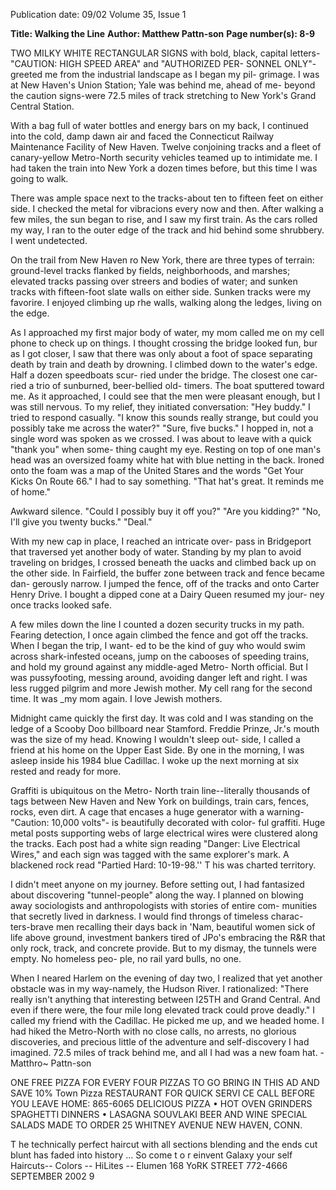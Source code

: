 Publication date: 09/02
Volume 35, Issue 1

**Title: Walking the Line**
**Author: Matthew Pattn-son**
**Page number(s): 8-9**

TWO MILKY WHITE 
RECTANGULAR SIGNS 
with bold, black, 
capital 
letters-
"CAUTION: 
HIGH 
SPEED 
AREA" 
and 
"AUTHORIZED PER-
SONNEL 
ONLY"-
greeted me from the 
industrial landscape 
as I began my pil-
grimage. I was at 
New Haven's Union 
Station; Yale was 
behind 
me, 
ahead 
of me-
beyond the caution 
signs-were 
72.5 
miles 
of 
track 
stretching to New 
York's 
Grand 
Central Station. 

With a bag full 
of water bottles and 
energy bars on my 
back, I continued 
into the cold, damp 
dawn air and faced 
the 
Connecticut 
Railway Maintenance Facility of New 
Haven. Twelve conjoining tracks and a fleet 
of canary-yellow Metro-North security 
vehicles teamed up to intimidate me. I had 
taken the train into New York a dozen 
times before, but this time I was going to 
walk. 

There was ample space next to the 
tracks-about ten to fifteen feet on either 
side. I checked the metal for vibracions 
every now and then. After walking a few 
miles, the sun began to rise, and I saw my 
first train. As the cars rolled my way, I ran 
to the outer edge of the track and hid 
behind some shrubbery. I went undetected. 

On the trail from New Haven ro New 
York, there are three types of terrain: 
ground-level tracks flanked by fields, 
neighborhoods, and marshes; elevated 
tracks passing over streers and bodies of 
water; and sunken tracks with fifteen-foot 
slate walls on either side. Sunken tracks 
were my favorire. I enjoyed climbing up 
rhe walls, walking along the ledges, living 
on the edge. 

As I approached my first major body 
of water, my mom called me on my cell 
phone to check up on things. I thought 
crossing the bridge looked fun, bur as I got 
closer, I saw that there was only about a 
foot of space separating death by train and 
death by drowning. I climbed down to the 
water's edge. Half a dozen speedboats scur-
ried under the bridge. The closest one car-
ried a trio of sunburned, beer-bellied old-
timers. The boat sputtered toward me. As it 
approached, I could see that the men were 
pleasant enough, but I was still nervous. To 
my relief, they initiated conversation: "Hey 
buddy." I tried to respond casually. "I know 
this sounds really strange, but could you 
possibly take me across the water?" "Sure, 
five bucks." I hopped in, not a single word 
was spoken as we crossed. I was about to 
leave with a quick "thank you" when some-
thing caught my eye. Resting on top of one 
man's head was an oversized foamy white 
hat with blue netting in the back. Ironed 
onto the foam was a map of the United 
Stares and the words "Get Your Kicks On 
Route 66." I had to say something. "That 
hat's great. It reminds me of home." 

Awkward silence. "Could I possibly buy it 
off you?" "Are you kidding?" "No, I'll give 
you twenty bucks." "Deal." 

With my new cap in place, I reached 
an intricate over-
pass in Bridgeport 
that traversed yet 
another body of 
water. Standing by 
my plan to avoid 
traveling 
on 
bridges, I crossed 
beneath the uacks 
and climbed back 
up on the other 
side. In Fairfield, 
the buffer zone 
between track and 
fence became dan-
gerously narrow. I 
jumped the fence, 
off of the tracks 
and onto Carter 
Henry Drive. I 
bought a dipped 
cone at a Dairy 
Queen 
resumed my jour-
ney 
once 
tracks looked safe. 

A few miles down 
the line I counted 
a dozen security 
trucks in my path. Fearing detection, I 
once again climbed the fence and got off 
the tracks. When I began the trip, I want-
ed to be the kind of guy who would swim 
across shark-infested oceans, jump on the 
cabooses of speeding trains, and hold my 
ground against any middle-aged Metro-
North official. But I was pussyfooting, 
messing around, avoiding danger left and 
right. I was less rugged pilgrim and more 
Jewish mother. My cell rang for the second 
time. It was _my mom again. I love Jewish 
mothers. 

Midnight came quickly the first day. It 
was cold and I was standing on the ledge of 
a Scooby Doo billboard near Stamford. 
Freddie Prinze, Jr.'s mouth was the size of 
my head. Knowing I wouldn't sleep out-
side, I called a friend at his home on the 
Upper East Side. By one in the morning, I 
was asleep inside his 1984 blue Cadillac. I 
woke up the next morning at six rested and 
ready for more. 

Graffiti is ubiquitous on the Metro-
North train line--literally thousands of 
tags between New Haven and New York on 
buildings, train cars, fences, rocks, even 
dirt. A cage that encases a huge generator 
with 
a 
warning-"Caution: 
10,000 
volts"-
is beautifully decorated with color-
ful graffiti. Huge metal posts supporting 
webs of large electrical wires were clustered 
along the tracks. Each post had a white sign 
reading "Danger: Live Electrical Wires," 
and each sign was tagged with the same 
explorer's mark. A blackened rock read 
"Partied Hard: 10-19-98.'' T his was charted 
territory. 

I didn't meet anyone on my journey. 
Before setting out, I had fantasized about 
discovering "tunnel-people" along the way. 
I planned on blowing away sociologists and 
anthropologists with stories of entire com-
munities that secretly lived in darkness. I 
would find throngs of timeless charac-
ters-brave men recalling their days back 
in 'Nam, beautiful women sick of life above 
ground, investment bankers tired of JPo's 
embracing the R&R that only rock, track, 
and concrete provide. But to my dismay, 
the tunnels were empty. No homeless peo-
ple, no rail yard bulls, no one. 

When I neared Harlem on the evening 
of day two, I realized that yet another 
obstacle was in my way-namely, the 
Hudson River. I rationalized: "There really 
isn't anything that interesting between 
l25TH and Grand Central. And even if 
there were, the four mile long elevated 
track could prove deadly." I called my 
friend with the Cadillac. He picked me up, 
and we headed home. I had hiked the 
Metro-North with no close calls, no arrests, 
no glorious discoveries, and precious little 
of the adventure and self-discovery I had 
imagined. 72.5 miles of track behind me, 
and all I had was a new foam hat. 
-Matthro~ Pattn-son 


ONE FREE PIZZA 
FOR EVERY FOUR 
PIZZAS TO GO 
BRING IN THIS AD AND SAVE 10% 
Town Pizza 
RESTAURANT 
FOR QUICK SERVI CE 
CALL BEFORE YOU 
LEAVE HOME: 
865-6065 
DELICIOUS PIZZA • HOT OVEN GRINDERS 
SPAGHETTI DINNERS • LASAGNA SOUVLAKI 
BEER AND WINE 
SPECIAL SALADS MADE TO ORDER 
25 WHITNEY AVENUE 
NEW HAVEN, CONN. 


T he technically perfect haircut with all sections blending 
and the ends cut blunt has faded into history ... 
So 
come t o 
r einvent 
Galaxy 
your self 
Haircuts-- Colors -- HiLites -- Elumen 
168 YoRK STREET 772-4666 
SEPTEMBER 2002 
9